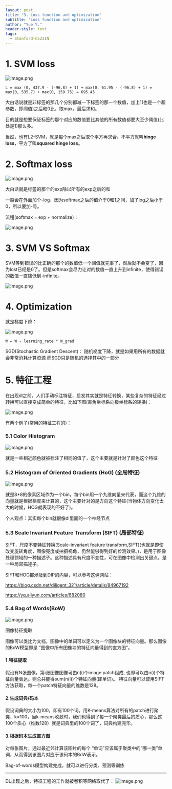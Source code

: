 ```yaml
---
layout: post
title: "3. Loss function and optimization"
subtitle: 'Loss function and optimization'
author: "Yue Y."
header-style: text
tags:
  - Stanford-CS231N
---
```



# 1. SVM loss
![image.png](https://i.loli.net/2019/09/24/W4iur3ERYOjqXkx.png)

`L = max (0, 437.9 - (-96.8) + 1) + max(0, 61.95 - (-96.8) + 1) = max(0, 535.7) + max(0, 159.75) = 695.45`

大白话说就是非标签的那几个分别都减一下标签的那一个数值，加上1(也是一个超参数，即阈值)之后和0比，取max，最后求和。

目的就是想要保证标签的那个对应的数值要比其他的所有数值都要大至少阈值(此处是1)那么多。

当然，也有L2-SVM，就是每个max之后取个平方再求合。不平方就叫**hinge loss**，平方了叫**squared hinge loss**。

# 2. Softmax loss
![image.png](https://i.loli.net/2019/09/23/nfrqxBMwJEpzWH2.png)

大白话就是标签的那个的exp除以所有的exp之后的和

一般会在外面加个-log，因为softmax之后的值介于0和1之间，加了log之后小于0，所以要加-号。

流程(softmax = exp + normalize)：

![image.png](https://i.loli.net/2019/09/23/O4vVskxIfynXi31.png)

# 3. SVM VS Softmax
SVM等到错误的比正确的那个的数值低一个阈值就完事了，然后就不会变了，因为lost已经是0了。但是softmax会尽力让对的数值一直上升到infinite，使得错误的数值一直降低到-infinite。

![image.png](https://i.loli.net/2019/09/23/2KUHPruTEIqVkm6.png)

# 4. Optimization
就是梯度下降：

![image.png](https://i.loli.net/2019/09/23/uyMLNaobfDrXexg.png)

`W = W - learning_rate * W_grad`

SGD(Stochastic Gradient Descent)：
随机梯度下降，就是如果用所有的数据就会非常消耗计算资源
而SGD只是随机的选择其中的一部分

# 5. 特征工程
在出现dl之前，人们手动标注特征，启发其实就是特征转换，某些复杂的特征经过转换可以直接变成简单的特征，比如下图(直角坐标系向极坐标系的转换)：

![image.png](https://i.loli.net/2019/09/23/J5CltHXdwYx8F9p.png)

有两个例子(常用的特征工程的)：
### 5.1 Color Histogram

![image.png](https://i.loli.net/2019/09/23/SBIzsCYMJH4NjQV.png)

就是一些相近颜色就被标注了相同的值了，这个主要就是针对了颜色这个特征

### 5.2 Histogram of Oriented Gradients (HoG) (全局特征)
![image.png](https://i.loli.net/2019/09/23/YkrzhTyVjw9vAQP.png)

就是8*8的像素区域作为一个bin，每个bin用一个九维向量来代表，而这个九维的向量就是根据梯度来计算的，这个主要针对的是方向这个特征(当物体方向变化太大的时候，HOG就表现的不好了)。

个人观点：其实每个bin就很像dl里面的一个神经节点
### 5.3 Scale Invariant Feature Transform (SIFT) (局部特征)
SIFT，尺度不变特征转换(Scale-invariant feature transform,SIFT)(也就是即使改变旋转角度，图像亮度或拍摄视角，仍然能够得到好的检测效果。)，是用于图像处理领域的一种描述子。这种描述具有尺度不变性，可在图像中检测出关键点。是一种局部描述子。

SIFT和HOG都涉及到DIP的内容，可以参考这俩网站：

https://blog.csdn.net/diligent_321/article/details/84967192

https://yq.aliyun.com/articles/682080

### 5.4 Bag of Words(BoW) 
![image.png](https://i.loli.net/2019/09/23/OLXEmkTZNlCzQef.png)

图像特征提取

图像可以类比为文档，图像中的单词可以定义为一个图像块的特征向量。那么图像的BoW模型即是 “图像中所有图像块的特征向量得到的直方图”。

#### 1.特征提取
假设有N张图像，第i张图像图像可由n(i)个image patch组成, 也即可以由n(i)个特征向量表达。则总共能得sum(n(i))个特征向量(即单词)。
特征向量可以使用SIFT方法获取，每一个patch特征向量的维数是128。
#### 2.生成词典/码本
假设词典的大小为100，即有100个词。用K-means算法对所有的patch进行聚类，k=100，当k-means收敛时，我们也得到了每一个聚类最后的质心，那么这100个质心（维数128）就是词典里的100个词了，词典构建完毕。
#### 3.根据码本生成直方图
对每张图片，通过最近邻计算该图片的每个 “单词”应该属于聚类中的“哪一类”单词，从而得到该图片对应于该码本的BoW表示。

Bag-of-words模型构建完成，就可以进行分类、预测等训练

---

DL出现之后，特征工程的工作就被卷积等网络取代了：
![image.png](https://i.loli.net/2019/09/23/Js2YhtCxoZuAV1U.png)
